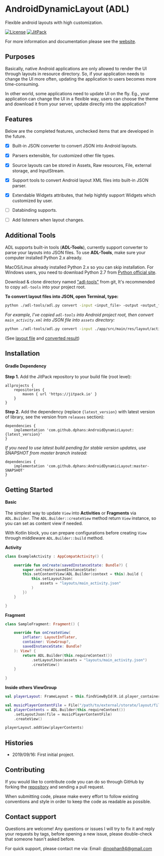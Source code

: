 # AndroidDynamicLayout (ADL)
Flexible android layouts with high customization.

[![License](https://img.shields.io/badge/License-Apache%202.0-blue.svg)](https://opensource.org/licenses/Apache-2.0)
[![JitPack](https://jitpack.io/v/dphans/AndroidDynamicLayout.svg)](https://jitpack.io/#dphans/AndroidDynamicLayout/0.0.1)

For more information and documentation please see the [website](website).


## Purposes

Basically, native Android applications are only allowed to render the UI through layouts in resource directory. So, if your application needs to change the UI more often, updating the application to users becomes more time-consuming.

In other world, some applications need to update UI on the fly. Eg., your application can change the UI in a flexible way, users can choose the theme and download it from your server, update directly into the application?


## Features

Below are the completed features, unchecked items that are developed in the future.

- [x] Built-in JSON converter to convert JSON into Android layouts.
- [x] Parsers extensible, for customized other file types.
- [x] Source layouts can be stored in Assets, Raw resources, File, external storage, and InputStream.
- [x] Support tools to convert Android layout XML files into built-in JSON parser.
- [x] Extendable Widgets attributes, that help hightly support Widgets which customized by user.
- [ ] Databinding supports.
- [ ] Add listeners when layout changes.


## Additional Tools

ADL supports built-in tools (**ADL-Tools**), currently support converter to parse your layouts into JSON files. To use **ADL-Tools**, make sure your computer installed Python 2.x already.

MacOS/Linux already installed Python 2.x so you can skip installation. For Windows users, you need to download Python 2.7 from [Python official site](https://www.python.org/downloads/release/python-278/).

Download &amp; clone directory named ["adl-tools"](https://github.com/dphans/AndroidDynamicLayout/tree/master/adl-tools) from git, It's recommended to copy `adl-tools` into your project root.

**To convert layout files into JSON, open Terminal, type:**

```bash
python ./adl-tools/adl.py convert -input <input_file> -output <output_file>.json
```

*For example, I've copied `adl-tools` into Android project root, then convert `main_activity.xml` into JSON file into `assets` directory:*

```bash
python ./adl-tools/adl.py convert -input ./app/src/main/res/layout/activity_main.xml -output ./app/src/main/assets/main_activity.json
```

(See [layout file](https://github.com/dphans/AndroidDynamicLayout/blob/master/sample/src/main/res/layout/activity_main.xml) and [converted result](https://github.com/dphans/AndroidDynamicLayout/blob/master/sample/src/main/assets/layouts/main_activity.json))


## Installation

#### Gradle Dependency

**Step 1.** Add the JitPack repository to your build file (root level):

```
allprojects {
    repositories {
        maven { url 'https://jitpack.io' }
    }
}
```

**Step 2.** Add the dependency (replace `{latest_version}` with latest version of library, see the version from `releases` section):

```
dependencies {
    implementation 'com.github.dphans:AndroidDynamicLayout:{latest_version}'
}
```

*If you need to use latest build pending for stable version updates, use SNAPSHOT from master branch instead:*

```
dependencies {
    implementation 'com.github.dphans:AndroidDynamicLayout:master-SNAPSHOT'
}
```


## Getting Started

#### Basic

The simplest way to update `View` into **Activities** or **Fragments** via `ADL.Builder`. The `ADL.Builder::createView` method return `View` instance, so you can set as content view if needed.

With Kotlin block, you can prepare configurations before creating `View` through middleware `ADL.Builder::build` method.

**Activity**

```kotlin
class ExampleActivity : AppCompatActivity() {

    override fun onCreate(savedInstanceState: Bundle?) {
        super.onCreate(savedInstanceState)
        this.setContentView(ADL.Builder(context = this).build {
            this.setLayoutJson(
                assets = "layouts/main_activity.json"
            )
        })
    }

}
```

**Fragment**

```kotlin
class SampleFragment: Fragment() {

    override fun onCreateView(
        inflater: LayoutInflater,
        container: ViewGroup?,
        savedInstanceState: Bundle?
    ): View? {
        return ADL.Builder(this.requireContext())
            .setLayoutJson(assets = "layouts/main_activity.json")
            .createView()
    }
    
}
```

**Inside others ViewGroup**

```kotlin
val playerLayout: FrameLayout = this.findViewById(R.id.player_container)

val musicPlayerContentFile = File("/path/to/external/storate/layout/file")
val playerContents = ADL.Builder(this.requireContext())
	.setLayoutJson(file = musicPlayerContentFile)
	.createView()

playerLayout.addView(playerContents)
```

## Histories

- 2019/09/16: First initial project.


## Contributing

If you would like to contribute code you can do so through GitHub by forking the [repository](https://github.com/dphans/AndroidDynamicLayout) and sending a pull request.

When submitting code, please make every effort to follow existing conventions and style in order to keep the code as readable as possible.


## Contact support

Questions are welcome! Any questions or issues I will try to fix it and reply your requests by tags, before opening a new issue, please double-check that someone hasn't asked before.

For quick support, please contact me via:
Email: dinophan94@gmail.com
